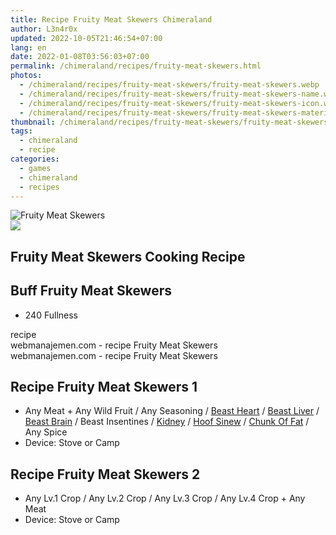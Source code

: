 ```yaml
---
title: Recipe Fruity Meat Skewers Chimeraland
author: L3n4r0x
updated: 2022-10-05T21:46:54+07:00
lang: en
date: 2022-01-08T03:56:03+07:00
permalink: /chimeraland/recipes/fruity-meat-skewers.html
photos:
  - /chimeraland/recipes/fruity-meat-skewers/fruity-meat-skewers.webp
  - /chimeraland/recipes/fruity-meat-skewers/fruity-meat-skewers-name.webp
  - /chimeraland/recipes/fruity-meat-skewers/fruity-meat-skewers-icon.webp
  - /chimeraland/recipes/fruity-meat-skewers/fruity-meat-skewers-material.webp
thumbnail: /chimeraland/recipes/fruity-meat-skewers/fruity-meat-skewers.webp
tags:
  - chimeraland
  - recipe
categories:
  - games
  - chimeraland
  - recipes
---
```


<link
  rel="stylesheet"
  href="https://rawcdn.githack.com/dimaslanjaka/Web-Manajemen/870a349/css/bootstrap-5-3-0-alpha3-wrapper.css"
/>
<section id="bootstrap-wrapper">
  <div data-bs-theme="dark">
    <div class="card mb-2">
      <div class="card-body">
        <div class="row g-0">
          <div class="col-sm-4 position-relative mb-2">
            <img
              src="https://www.webmanajemen.com/chimeraland/recipes/fruity-meat-skewers/fruity-meat-skewers-material.webp"
              class="card-img fit-cover w-100 h-100"
              alt="Fruity Meat Skewers"
              data-fancybox="true"
            />
          </div>
          <div class="col-sm-8 mb-2">
            <div class="card-body">
              <div class="d-flex flex-row align-items-center mb-3">
                <img
                  class="d-inline-block me-2"
                  src="https://www.webmanajemen.com/chimeraland/recipes/fruity-meat-skewers/fruity-meat-skewers-icon.webp"
                  width="auto"
                  height="auto"
                  style="vertical-align: middle"
                />
                <h2 class="fs-5">Fruity Meat Skewers Cooking Recipe</h2>
              </div>
              <h2 class="card-title fs-5">Buff Fruity Meat Skewers</h2>
              <div class="card-text">
                <ul>
                  <li>240 Fullness</li>
                </ul>
              </div>
              <span class="badge rounded-pill">recipe</span>
            </div>
            <div class="card-footer text-end text-muted mt-auto">
              webmanajemen.com - recipe Fruity Meat Skewers
            </div>
          </div>
        </div>
      </div>
      <div class="card-footer text-end text-muted">
        webmanajemen.com - recipe Fruity Meat Skewers
      </div>
    </div>
    <div class="row mb-2">
      <div class="col-12 col-lg-6 recipe-item mb-2">
        <div class="card">
          <div class="card-body">
            <h2 class="card-title fs-5">Recipe Fruity Meat Skewers 1</h2>
            <div class="card-text">
              <ul>
                <li>
                  Any Meat<span> + </span>Any Wild Fruit<span> / </span>Any
                  Seasoning<span> / </span
                  ><a
                    class="text-decoration-none text-primary"
                    href="/chimeraland/materials/beast-heart.html"
                    >Beast Heart</a
                  ><span> / </span
                  ><a
                    class="text-decoration-none text-primary"
                    href="/chimeraland/materials/beast-liver.html"
                    >Beast Liver</a
                  ><span> / </span
                  ><a
                    class="text-decoration-none text-primary"
                    href="/chimeraland/materials/beast-brain.html"
                    >Beast Brain</a
                  ><span> / </span>Beast Insentines<span> / </span
                  ><a
                    class="text-decoration-none text-primary"
                    href="/chimeraland/materials/kidney.html"
                    >Kidney</a
                  ><span> / </span
                  ><a
                    class="text-decoration-none text-primary"
                    href="/chimeraland/materials/hoof-sinew.html"
                    >Hoof Sinew</a
                  ><span> / </span
                  ><a
                    class="text-decoration-none text-primary"
                    href="/chimeraland/materials/chunk-of-fat.html"
                    >Chunk Of Fat</a
                  ><span> / </span>Any Spice
                </li>
                <li>Device: Stove or Camp</li>
              </ul>
            </div>
          </div>
        </div>
      </div>
      <div class="col-12 col-lg-6 recipe-item mb-2">
        <div class="card">
          <div class="card-body">
            <h2 class="card-title fs-5">Recipe Fruity Meat Skewers 2</h2>
            <div class="card-text">
              <ul>
                <li>
                  Any Lv.1 Crop<span> / </span>Any Lv.2 Crop<span> / </span>Any
                  Lv.3 Crop<span> / </span>Any Lv.4 Crop<span> + </span>Any Meat
                </li>
                <li>Device: Stove or Camp</li>
              </ul>
            </div>
          </div>
        </div>
      </div>
    </div>
  </div>
</section>